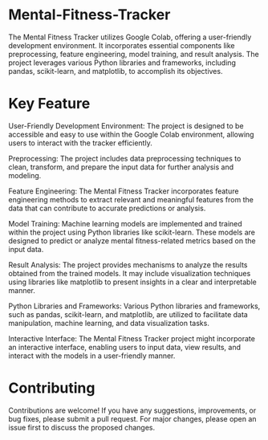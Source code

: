 # Mental-Fitness-Tracker
The Mental Fitness Tracker utilizes Google Colab, offering a user-friendly development environment. It incorporates essential components like preprocessing, feature engineering, model training, and result analysis. The project leverages various Python libraries and frameworks, including pandas, scikit-learn, and matplotlib, to accomplish its objectives.
# Key Feature
User-Friendly Development Environment:
The project is designed to be accessible and easy to use within the Google Colab environment, allowing users to interact with the tracker efficiently.

Preprocessing:
The project includes data preprocessing techniques to clean, transform, and prepare the input data for further analysis and modeling.

Feature Engineering:
The Mental Fitness Tracker incorporates feature engineering methods to extract relevant and meaningful features from the data that can contribute to accurate predictions or analysis.

Model Training:
Machine learning models are implemented and trained within the project using Python libraries like scikit-learn. These models are designed to predict or analyze mental fitness-related metrics based on the input data.

Result Analysis:
The project provides mechanisms to analyze the results obtained from the trained models. It may include visualization techniques using libraries like matplotlib to present insights in a clear and interpretable manner.

Python Libraries and Frameworks:
Various Python libraries and frameworks, such as pandas, scikit-learn, and matplotlib, are utilized to facilitate data manipulation, machine learning, and data visualization tasks.

Interactive Interface:
The Mental Fitness Tracker project might incorporate an interactive interface, enabling users to input data, view results, and interact with the models in a user-friendly manner.


# Contributing
Contributions are welcome! If you have any suggestions, improvements, or bug fixes, please submit a pull request. For major changes, please open an issue first to discuss the proposed changes.
